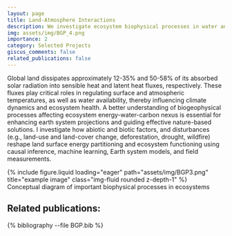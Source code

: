 ```yaml
---
layout: page
title: Land-Atmosphere Interactions
description: We investigate ecosystem biophysical processes in water and energy cycles that affect temperature and water availability, and how they change under disturbances (e.g., deforestation, land cover change).
img: assets/img/BGP_4.png
importance: 2
category: Selected Projects
giscus_comments: false
related_publications: false
---
```


​Global land dissipates approximately 12-35% and 50-58% of its absorbed solar radiation into sensible heat and latent heat fluxes, respectively. These fluxes play critical roles in regulating surface and atmospheric temperatures, as well as water availability, thereby influencing climate dynamics and ecosystem health. A better understanding of biogeophysical processes affecting ecosystem energy-water-carbon nexus is essential for enhancing earth system projections and guiding effective nature-based solutions. I investigate how abiotic and biotic factors, and disturbances (e.g., land-use and land-cover change, deforestation, drought, wildfire)  reshape land surface energy partitioning and ecosystem functioning using causal inference, machine learning, Earth system models, ​and field measurements.


<div class="row">
    <div class="col-sm mt-3 mt-md-0">
        {% include figure.liquid loading="eager" path="assets/img/BGP3.png" title="example image" class="img-fluid rounded z-depth-1" %}
    </div>
</div>
<div class="caption">
    Conceptual diagram of important biophysical processes in ecosystems
</div>

## Related publications:
{% bibliography --file BGP.bib %}